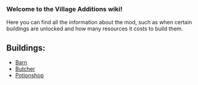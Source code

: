 ### Welcome to the Village Additions wiki!
Here you can find all the information about the mod, such as when certain buildings are unlocked and how many resources it costs to build them.

## Buildings:
* [Barn](https://github.com/Skkkitzo/village-additions/wiki/Barn)
* [Butcher](https://github.com/Skkkitzo/village-additions/wiki/Butcher)
* [Potionshop](https://github.com/Skkkitzo/village-additions/wiki/Potionshop)
